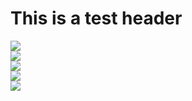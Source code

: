    <!DOCTYPE html>
   <html>
	<head>
		<link type="text/css" rel="stylesheet" href="info/assets/css/style.scss">
		<style> @import url("https://www.w3schools.com/w3css/4/w3.css"); </style>
	</head>		
   <body>
	   
<h1> This is a test header </h1>
	   
	   
 <!--Background image-->
 <script type="text/javascript" src="http://www.snazzyspace.com/background/background.js?script=000000_starry-skies"> </script>


   
   
 <!--Right below is an image of the sun-->
 <img id="sun" src="http://www.heywhatsthat.com/images/planets/1000/sun.png">

		
 <!--Insert the 'earth' on the next line-->
 <!--Make the earth a child of its own orbit-->
 
 <div id="earth-orbit">
            <img id="earth" src="http://2.bp.blogspot.com/_ZnSBvB1XKlM/SMQz2GlvscI/AAAAAAAAAIo/zghbJ6z8eWg/s320/cat_icon_internet_256.png">
        </div>
 

 <!--Other stuff: Change the sun and earth images, Add all the planets! Animate the sun's glow-->
 <div id = "mars-orbit">
            <img id = "mars" src="http://www.heywhatsthat.com/images/planets/1000/mars.png">
        </div>
<div id = "venus-orbit">
            <img id = "venus" src="http://endeavour.pegasusfleet.net/images/ClassN22.png">
        </div>
<div id = "mercury-orbit">
            <img id = "mercury" src="http://star.arm.ac.uk/eu-unawe/docs/Print%20Package/05%20Planet%20Images/images/Mod_4_Image_2_mercury_NASA.png">
        </div>
      

   </body>
 </html>
	
    
